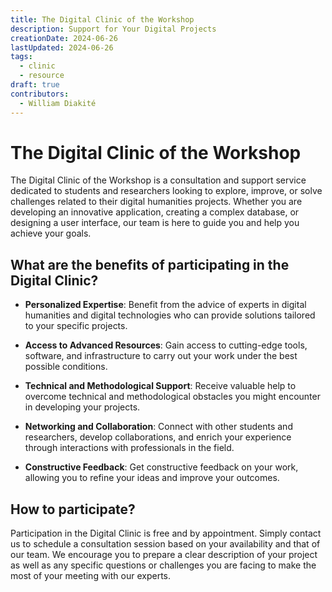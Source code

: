 ```yaml
---
title: The Digital Clinic of the Workshop
description: Support for Your Digital Projects
creationDate: 2024-06-26
lastUpdated: 2024-06-26
tags:
  - clinic
  - resource
draft: true
contributors:
  - William Diakité
---
```


# The Digital Clinic of the Workshop

The Digital Clinic of the Workshop is a consultation and support service dedicated to students and researchers looking to explore, improve, or solve challenges related to their digital humanities projects. Whether you are developing an innovative application, creating a complex database, or designing a user interface, our team is here to guide you and help you achieve your goals.

## What are the benefits of participating in the Digital Clinic?

- **Personalized Expertise**: Benefit from the advice of experts in digital humanities and digital technologies who can provide solutions tailored to your specific projects.

- **Access to Advanced Resources**: Gain access to cutting-edge tools, software, and infrastructure to carry out your work under the best possible conditions.

- **Technical and Methodological Support**: Receive valuable help to overcome technical and methodological obstacles you might encounter in developing your projects.

- **Networking and Collaboration**: Connect with other students and researchers, develop collaborations, and enrich your experience through interactions with professionals in the field.

- **Constructive Feedback**: Get constructive feedback on your work, allowing you to refine your ideas and improve your outcomes.

## How to participate?

Participation in the Digital Clinic is free and by appointment. Simply contact us to schedule a consultation session based on your availability and that of our team. We encourage you to prepare a clear description of your project as well as any specific questions or challenges you are facing to make the most of your meeting with our experts.
